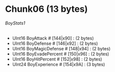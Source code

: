 ﻿# Chunk06 (13 bytes)

###### BoyStats1
* UInt16 BoyAttack # [144|x90] : (2 bytes)
* UInt16 BoyDefense # [146|x92] : (2 bytes)
* UInt16 BoyMagicDefense # [148|x94] : (2 bytes)
* UInt16 BoyEvadePercent # [150|x96] : (2 bytes)
* UInt16 BoyHitPercent # [152|x98] : (2 bytes)
* UInt24 BoyExperience # [154|x9A] : (3 bytes)